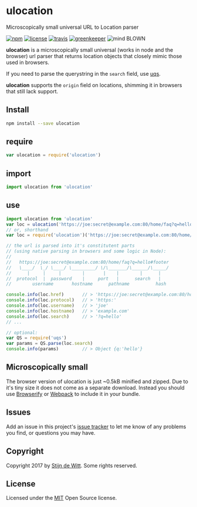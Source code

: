 # ulocation
Microscopically small universal URL to Location parser

[![npm](https://img.shields.io/npm/v/ulocation.svg)](https://npmjs.com/package/ulocation)
[![license](https://img.shields.io/npm/l/ulocation.svg)](https://github.com/Download/ulocation/blob/master/LICENSE.md)
[![travis](https://img.shields.io/travis/Download/ulocation.svg)](https://travis-ci.org/Download/ulocation)
[![greenkeeper](https://img.shields.io/david/Download/ulocation.svg)](https://greenkeeper.io/)
![mind BLOWN](https://img.shields.io/badge/mind-BLOWN-ff69b4.svg)

**ulocation** is a microscopically small universal (works in node and the browser)
url parser that returns location objects that closely mimic those used in browsers. 

If you need to parse the querystring in the `search` field, use [uqs](https://npmjs.com/package/uqs).

**ulocation** supports the `origin` field on locations, shimming it in browsers that still lack support.

## Install
```sh
npm install --save ulocation
```

## require
```js
var ulocation = require('ulocation')
```

## import
```js
import ulocation from 'ulocation'
```

## use
```js
import ulocation from 'ulocation'
var loc = ulocation('https://joe:secret@example.com:80/home/faq?q=hello#footer')
// or, shorthand
var loc = require('ulocation')('https://joe:secret@example.com:80/home/faq?q=hello#footer')

// the url is parsed into it's constitutent parts 
// (using native parsing in browsers and some logic in Node):
//
//   https://joe:secret@example.com:80/home/faq?q=hello#footer
//   \____/  \_/ \____/ \_________/ \/\_______/\______/\_____/
//	    |     |     |        |       |    |        |      |
//  protocol  |  password    |     port   |      search   |
//        username       hostname      pathname          hash

console.info(loc.href)       // > 'https://joe:secret@example.com:80/home/faq?q=hello#footer'
console.info(loc.protocol)   // > 'https:'
console.info(loc.username)   // > 'joe'
console.info(loc.hostname)   // > 'example.com'
console.info(loc.search)     // > '?q=hello'
// ...

// optional:
var QS = require('uqs')
var params = QS.parse(loc.search)
console.info(params)         // > Object {q:'hello'}
```

## Microscopically small
The browser version of ulocation is just ~0.5kB minified and zipped. 
Due to it's tiny size it does not come as a separate download. Instead you should use 
[Browserify](http://browserify.org/) or [Webpack](https://webpack.js.org/) to include 
it in your bundle.

## Issues
Add an issue in this project's [issue tracker](https://github.com/download/ulocation/issues)
to let me know of any problems you find, or questions you may have.

## Copyright
Copyright 2017 by [Stijn de Witt](https://StijnDeWitt.com). Some rights reserved.

## License
Licensed under the [MIT](https://github.com/download/ulocation/blob/master/LICENSE.md) Open Source license.
